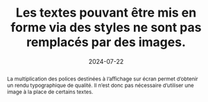 ---
title: Les textes pouvant être mis en forme via des styles ne sont pas remplacés par des images.
abstract: La multiplication des polices destinées à l’affichage sur écran permet d’obtenir un rendu typographique de qualité. Il n’est donc pas nécessaire d’utiliser une image à la place de certains textes.
categories: 
    - "mise en forme"
agrege: O4182-E062
opquast: '4 182'
indiceebook: '62'
description: "Règle n° 062"
before: "061"
weight: "062"
after: "063"
actif: '1'
layout: rules
date: 2024-07-22
tags: 
    - "Utilisabilité"
    - "Lisibilité"
objectif: 
    - "Faciliter l’adaptation du rendu au media (mobile ou autre) ou aux besoins de les lectrices et lecteurs (agrandissement de la taille des caractères, modification des couleurs, de la police, de la graisse, de la justification, etc.)."
    - "Améliorer l’accessibilité des contenus aux lectrices et lecteurs handicapées."
    - "Améliorer la prise en compte des contenus par les moteurs de recherche propres aux logiciels de lecture."
Meo: 
    - "Utiliser des textes HTML mis en forme à l’aide des styles CSS (et en particulier les polices de caractères téléchargeables ou Web fonts)"
Controle: 
    - "Cette vérification nécessite l’examen visuel des pages pour identifier les images ne contenant que du texte et évaluer si une mise en forme via CSS aurait permis d’obtenir un rendu équivalent. Pour chaque page contenant des textes mis en images&nbsp;: Passer en revue les images (images HTML et éventuelles images d’arrière-plan CSS utilisées pour simuler une texture particulière&nbsp;: parchemin, feuille de cahier, etc.). Vérifier que les textes mis en image correspondent uniquement à des mises en forme ne pouvant être obtenues via les styles CSS. Sont exclus de cette exigence&nbsp;: les logos, les éléments graphiques de promotion."
epubcheck: 
ace: 
humancheck: true
ReadiumGoToolkit: 
Source: 
    - "Opquast"
Referentiel:  
    - "N/A"
steps: 
    - "Projet éditorial"
    - "Production numérique"
---